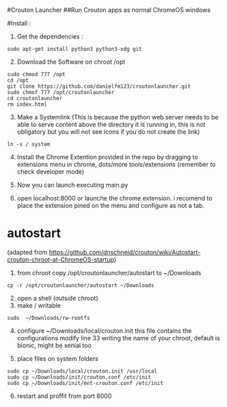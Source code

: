#Crouton Launcher
##Run Crouton apps as normal ChromeOS windows

#Install :
1. Get the dependencies :
```
sudo apt-get install python3 python3-xdg git
```
2. Download the Software on chroot /opt
```
sudo chmod 777 /opt
cd /opt
git clone https://github.com/danielfm123/croutonlauncher.git
sudo chmof 777 /opt/croutonlauncher
cd croutonlauncher
rm index.html
```
3. Make a Systemlink (This is because the python web server needs to be able to serve content above the directory it is running in, this is not obligatory but you will not see icons if you do not create the link)
```
ln -s / system
```
4. Install the Chrome Extention provided in the repo by dragging to extensions menu in chrome, dots/more tools/extensions (remember to check developer mode)

5. Now you can launch executing main.py

6. open localhost:8000 or launche the chrome extension.
i recomend to place the extension pined on the menu and configure as not a tab.

# autostart 
(adapted from https://github.com/dnschneid/crouton/wiki/Autostart-crouton-chroot-at-ChromeOS-startup)

1. from chroot copy /opt/croutonlauncher/autostart to ~/Downloads
```
cp -r /opt/croutonlauncher/autostart ~/Downloads
```
2. open a shell (outside chroot)
3. make / writable
```
sudo  ~/Downloads/rw-rootfs
```
4. configure ~/Downloads/local/crouton.init
this file contains the configurations
modify line 33 writing the name of your chroot, default is bionic, might be xenial too

5. place files on system folders
```
sudo cp ~/Downloads/local/crouton.init /usr/local
sudo cp ~/Downloads/init/crouton.conf /etc/init
sudo cp ~/Downloads/init/mnt-crouton.conf /etc/init
```

6. restart and proffit from port 8000
